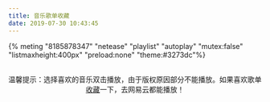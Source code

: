 ```yaml
---
title: 音乐歌单收藏
date: 2019-07-30 10:43:45
---
```


{% meting "8185878347" "netease" "playlist" "autoplay" "mutex:false" "listmaxheight:400px" "preload:none" "theme:#3273dc"%}

<p style="text-align:center;margin-top:30px"><span style="font-size:14px">温馨提示：选择喜欢的音乐双击播放，由于版权原因部分不能播放。如果喜欢歌单<a href="https://music.163.com/#/user/home?id=340121051" target="_blank" rel="noopener">收藏</a>一下，去网易云都能播放！<span></span></span></p>

